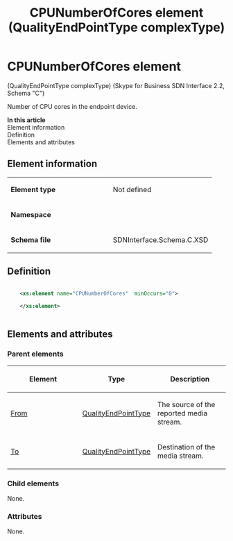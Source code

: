 ﻿---
title: CPUNumberOfCores element (QualityEndPointType complexType) 
TOCTitle: CPUNumberOfCores element
ms:assetid: 552be1cb-1e5c-3b3a-a0fb-d1799d44fa61
ms:mtpsurl: https://msdn.microsoft.com/en-us/library/Mt404734(v=office.16)
ms:contentKeyID: 68250647
ms.date: 08/24/2015
mtps_version: v=office.16
dev_langs:
- xml
---

# CPUNumberOfCores element 

(QualityEndPointType complexType) (Skype for Business SDN Interface 2.2, Schema "C")

Number of CPU cores in the endpoint device.

**In this article**  
Element information  
Definition  
Elements and attributes  

## Element information

<table>
<colgroup>
<col style="width: 50%" />
<col style="width: 50%" />
</colgroup>
<tbody>
<tr class="odd">
<td><p><strong>Element type</strong></p></td>
<td><p>Not defined</p></td>
</tr>
<tr class="even">
<td><p><strong>Namespace</strong></p></td>
<td><p></p></td>
</tr>
<tr class="odd">
<td><p><strong>Schema file</strong></p></td>
<td><p>SDNInterface.Schema.C.XSD</p></td>
</tr>
</tbody>
</table>


## Definition

```xml

    <xs:element name="CPUNumberOfCores"  minOccurs="0">
    
    </xs:element>
  
```

## Elements and attributes

### Parent elements

<table>
<colgroup>
<col style="width: 33%" />
<col style="width: 33%" />
<col style="width: 33%" />
</colgroup>
<thead>
<tr class="header">
<th><p>Element</p></th>
<th><p>Type</p></th>
<th><p>Description</p></th>
</tr>
</thead>
<tbody>
<tr class="odd">
<td><p><a href="from-element-qualitytype-complextype-skype-for-business-sdn-interface-2-2-schema-c.md">From</a></p></td>
<td><p><a href="qualityendpointtype-complextype-skype-for-business-sdn-interface-2-2-schema-c.md">QualityEndPointType</a></p></td>
<td><p>The source of the reported media stream.</p></td>
</tr>
<tr class="even">
<td><p><a href="to-element-qualitytype-complextype-skype-for-business-sdn-interface-2-2-schema-c.md">To</a></p></td>
<td><p><a href="qualityendpointtype-complextype-skype-for-business-sdn-interface-2-2-schema-c.md">QualityEndPointType</a></p></td>
<td><p>Destination of the media stream.</p></td>
</tr>
</tbody>
</table>


### Child elements

None.

### Attributes

None.

